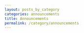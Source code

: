 ```yaml
---
layout: posts_by_category
categories: announcements
title: Announcements
permalink: /category/announcements
---
```

